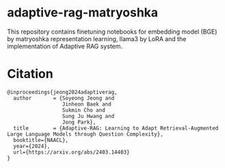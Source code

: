 # adaptive-rag-matryoshka
This repository contains finetuning notebooks for embedding model (BGE) by matryoshka representation learning, llama3 by LoRA and the implementation of Adaptive RAG system.
# Citation

```
@inproceedings{jeong2024adaptiverag,
  author       = {Soyeong Jeong and
                  Jinheon Baek and
                  Sukmin Cho and
                  Sung Ju Hwang and
                  Jong Park},
  title        = {Adaptive-RAG: Learning to Adapt Retrieval-Augmented Large Language Models through Question Complexity},
  booktitle={NAACL},
  year={2024},
  url={https://arxiv.org/abs/2403.14403}
}
``` 

